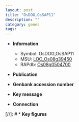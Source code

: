 ```yaml
---
layout: post
title: "OsDOG,OsSAP11"
description: ""
category: genes
tags: 
---
```


* **Information**  
    + Symbol: OsDOG,OsSAP11  
    + MSU: [LOC_Os08g39450](http://rice.uga.edu/cgi-bin/ORF_infopage.cgi?orf=LOC_Os08g39450)  
    + RAPdb: [Os08g0504700](http://rapdb.dna.affrc.go.jp/viewer/gbrowse_details/irgsp1?name=Os08g0504700)  

* **Publication**  

* **Genbank accession number**  

* **Key message**  

* **Connection**  

[//]: # * **Key figures**  


